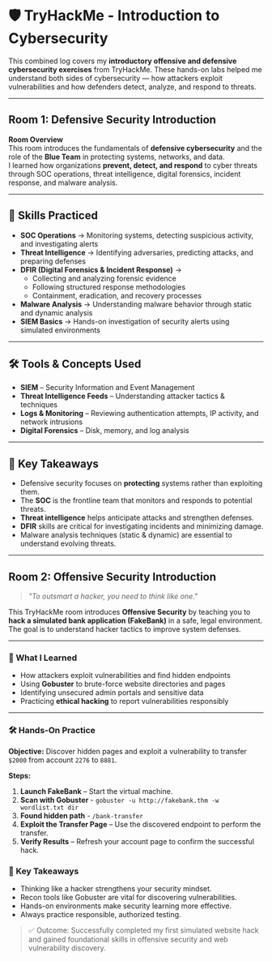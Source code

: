 # 🛡️ TryHackMe - Introduction to Cybersecurity

This combined log covers my **introductory offensive and defensive cybersecurity exercises** from TryHackMe. These hands-on labs helped me understand both sides of cybersecurity — how attackers exploit vulnerabilities and how defenders detect, analyze, and respond to threats.

---

## Room 1: Defensive Security Introduction

**Room Overview**  
This room introduces the fundamentals of **defensive cybersecurity** and the role of the **Blue Team** in protecting systems, networks, and data.  
I learned how organizations **prevent, detect, and respond** to cyber threats through SOC operations, threat intelligence, digital forensics, incident response, and malware analysis.

---

## 🧠 Skills Practiced
- **SOC Operations** → Monitoring systems, detecting suspicious activity, and investigating alerts  
- **Threat Intelligence** → Identifying adversaries, predicting attacks, and preparing defenses  
- **DFIR (Digital Forensics & Incident Response)** →  
  - Collecting and analyzing forensic evidence  
  - Following structured response methodologies  
  - Containment, eradication, and recovery processes  
- **Malware Analysis** → Understanding malware behavior through static and dynamic analysis  
- **SIEM Basics** → Hands-on investigation of security alerts using simulated environments

---

## 🛠️ Tools & Concepts Used
- **SIEM** – Security Information and Event Management  
- **Threat Intelligence Feeds** – Understanding attacker tactics & techniques  
- **Logs & Monitoring** – Reviewing authentication attempts, IP activity, and network intrusions  
- **Digital Forensics** – Disk, memory, and log analysis

---

## 📌 Key Takeaways
- Defensive security focuses on **protecting** systems rather than exploiting them.
- The **SOC** is the frontline team that monitors and responds to potential threats.
- **Threat intelligence** helps anticipate attacks and strengthen defenses.
- **DFIR** skills are critical for investigating incidents and minimizing damage.
- Malware analysis techniques (static & dynamic) are essential to understand evolving threats.

---

## Room 2: Offensive Security Introduction

> *"To outsmart a hacker, you need to think like one."*

This TryHackMe room introduces **Offensive Security** by teaching you to **hack a simulated bank application (FakeBank)** in a safe, legal environment. The goal is to understand hacker tactics to improve system defenses.

---

### 🔹 What I Learned
- How attackers exploit vulnerabilities and find hidden endpoints
- Using **Gobuster** to brute-force website directories and pages
- Identifying unsecured admin portals and sensitive data
- Practicing **ethical hacking** to report vulnerabilities responsibly

---

### 🛠️ Hands-On Practice
**Objective:** Discover hidden pages and exploit a vulnerability to transfer `$2000` from account `2276` to `8881`.

**Steps:**
1. **Launch FakeBank** – Start the virtual machine.
2. **Scan with Gobuster** -  ```gobuster -u http://fakebank.thm -w wordlist.txt dir```
3. **Found hidden path** - ```/bank-transfer```
4. **Exploit the Transfer Page** – Use the discovered endpoint to perform the transfer.
5. **Verify Results** – Refresh your account page to confirm the successful hack.

### 🧠 Key Takeaways
- Thinking like a hacker strengthens your security mindset.
- Recon tools like Gobuster are vital for discovering vulnerabilities.
- Hands-on environments make security learning more effective.
- Always practice responsible, authorized testing.

> ✅ Outcome: Successfully completed my first simulated website hack and gained foundational skills in offensive security and web vulnerability discovery.
